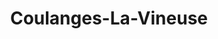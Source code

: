 ---
title: "Coulanges-La-Vineuse"
description: "Verre 12cl"
price: "3.50"
image: "coulange-la-vineuse.webp"
---